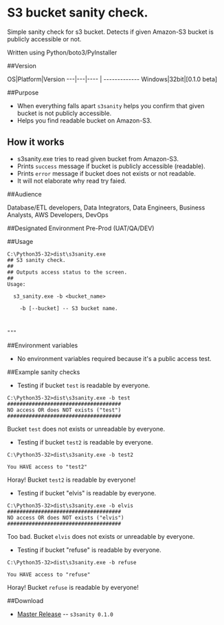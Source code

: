 # S3 bucket sanity check.

Simple sanity check for s3 bucket.
Detects if given Amazon-S3 bucket is publicly accessible or not.


Written using Python/boto3/PyInstaller

##Version

OS|Platform|Version 
---|---|---- | -------------
Windows|32bit|[0.1.0 beta]

##Purpose

- When everything falls apart `s3sanity` helps you confirm that given bucket is not publicly accessible.
- Helps you find readable bucket on Amazon-S3.

## How it works
- s3sanity.exe tries to read given bucket from Amazon-S3.
- Prints `success` message if bucket is publicly accessible (readable).
- Prints `error` message if bucket does not exists or not readable.
- It will not elaborate why read try faied.

##Audience

Database/ETL developers, Data Integrators, Data Engineers, Business Analysts, AWS Developers, DevOps

##Designated Environment
Pre-Prod (UAT/QA/DEV)

##Usage

```
C:\Python35-32>dist\s3sanity.exe
## S3 sanity check.
##
## Outputs access status to the screen.
##
Usage:

  s3_sanity.exe -b <bucket_name>

    -b [--bucket] -- S3 bucket name.


	
"""

```

##Environment variables

* No environment variables required because it's a public access test.


##Example sanity checks


* Testing if bucket `test` is readable by everyone.

```
C:\Python35-32>dist\s3sanity.exe -b test
#####################################
NO access OR does NOT exists ("test")
#####################################

```

Bucket `test` does not exists or unreadable by everyone.


* Testing if bucket `test2` is readable by everyone.

```
C:\Python35-32>dist\s3sanity.exe -b test2

You HAVE access to "test2"

```

Horay! Bucket `test2` is readable by everyone!


* Testing if bucket "elvis" is readable by everyone.

```
C:\Python35-32>dist\s3sanity.exe -b elvis
#####################################
NO access OR does NOT exists ("elvis")
#####################################

```

Too bad. Bucket `elvis` does not exists or unreadable by everyone.


* Testing if bucket "refuse" is readable by everyone.

```
C:\Python35-32>dist\s3sanity.exe -b refuse

You HAVE access to "refuse"

```

Horay! Bucket `refuse` is readable by everyone!




##Download
* [Master Release](https://github.com/alexbuz/S3_Sanity_Check/archive/master.zip) -- `s3sanity 0.1.0`

